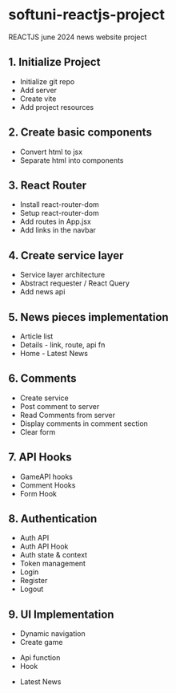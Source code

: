# softuni-reactjs-project
REACTJS june 2024 news website project

## 1. Initialize Project
* Initialize git repo
* Add server
* Create vite 
* Add project resources
## 2. Create basic components
* Convert html to jsx
* Separate html into components 
## 3. React Router
* Install react-router-dom
* Setup react-router-dom
* Add routes in App.jsx
* Add links in the navbar
## 4. Create service layer
* Service layer architecture
* Abstract requester / React Query
* Add news api
## 5. News pieces implementation
* Article list
* Details - link, route, api fn
* Home - Latest News
## 6. Comments
* Create service
* Post comment to server
* Read Comments from server
* Display comments in comment section
* Clear form
## 7. API Hooks
* GameAPI hooks
* Comment Hooks
* Form Hook
## 8. Authentication
* Auth API
* Auth API Hook
* Auth state & context
* Token management
* Login
* Register
* Logout
## 9. UI Implementation
* Dynamic navigation
* Create game
 - Api function
 - Hook
* Latest News




